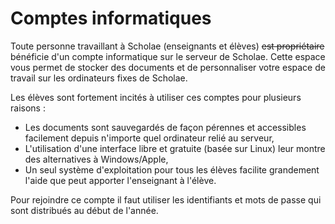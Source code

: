 # Comptes informatiques

Toute personne travaillant à Scholae (enseignants et élèves) ~~est propriétaire~~ bénéficie d'un compte informatique sur le serveur de Scholae. Cette espace vous permet de stocker des documents et de personnaliser votre espace de travail sur les ordinateurs fixes de Scholae.

Les élèves sont fortement incités à utiliser ces comptes pour plusieurs raisons :

- Les documents sont sauvegardés de façon pérennes et accessibles facilement depuis n'importe quel ordinateur relié au serveur,
- L'utilisation d'une interface libre et gratuite (basée sur Linux) leur montre des alternatives à Windows/Apple,
- Un seul système d'exploitation pour tous les élèves facilite grandement l'aide que peut apporter l'enseignant à l'élève.

Pour rejoindre ce compte il faut utiliser les identifiants et mots de passe qui sont distribués au début de l'année.
